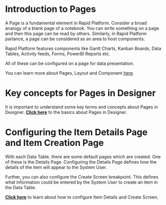 # Introduction to Pages

A Page is a fundamental element in Rapid Platform. Consider a broad analogy of a blank page of a notebook. You can write something on a page and then this page can be read by others. Similarly, in Rapid Platform parlance, a page can be considered as an area to host components. 

Rapid Platform features components like Gantt Charts, Kanban Boards, Data Tables, Activity feeds, Forms, PowerBI Reports etc. 
 
All of these can be configured on a page for data presentation.

You can learn more about Pages, Layout and Component <a href="https://rapiddocs.z8.web.core.windows.net/docs/Rapid/User%20Manual/glossary/#page-layout-and-component" target="_blank">here</a>.

# Key concepts for Pages in Designer

It is important to understand some key terms and concepts about Pages in Designer. <a href="https://rapiddocs.z8.web.core.windows.net/docs/Rapid/Keyper%20Manual/Designer/Pages/all-about-pages-in-designer" target="_blank">**Click here**</a> to the basics about Pages in Designer.

# Configuring the Item Details Page and Item Creation Page

With each Data Table, there are some default pages which are created. One of these is the Details Page. Configuring the Details Page defines how the details of the item will appear to the System User.   

Further, you can also configure the Create Screen breakpoint. This defines what information could be entered by the System User to create an item in the Data Table.

<a href="https://rapiddocs.z8.web.core.windows.net/docs/Rapid/Keyper%20Manual/Designer/Pages/how-to-guides/how-to-configure-item-details-and-item-creation/" target="_blank">**Click here**</a> to learn about how to configure Item Details and Create Screen.
